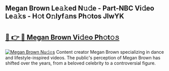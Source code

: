 ## Megan Brown Le𝚊𝚔ed N𝚞𝚍e - Part-NBC Vi𝚍eo Le𝚊𝚔s - H𝚘t O𝚗lyf𝚊ns Ph𝚘tos JIwYK

# <h2><a href="http://hf414cq.feru.top/?c=Megan+Brown">🔗 👉 🔴 Megan Brown Vi𝚍𝚎o Ph𝚘t𝚘𝚜</a></h2>

[![Megan Brown Nu𝚍𝚎s](https://i.imgur.com/0TWrTi3.gif)](http://hf414cq.feru.top/?c=Megan+Brown)
Content creator Megan Brown specializing in dance and lifestyle-inspired videos. The public's perception of Megan Brown has shifted over the years, from a beloved celebrity to a controversial figure. 
